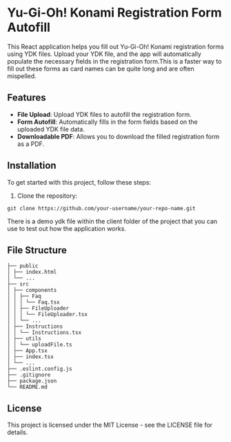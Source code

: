 # Yu-Gi-Oh! Konami Registration Form Autofill

This React application helps you fill out Yu-Gi-Oh! Konami registration forms using YDK files. Upload your YDK file, and the app will automatically populate the necessary fields in the registration form.This is a faster way to fill out these forms as card names can be quite long and are often mispelled.

## Features

- **File Upload**: Upload YDK files to autofill the registration form.
- **Form Autofill**: Automatically fills in the form fields based on the uploaded YDK file data.
- **Downloadable PDF**: Allows you to download the filled registration form as a PDF.

## Installation

To get started with this project, follow these steps:

1. Clone the repository:
```
git clone https://github.com/your-username/your-repo-name.git
```

There is a demo ydk file within the client folder of the project that you can use to test out how the application works.

## File Structure

```
├── public
│ ├── index.html
│ └── ...
├── src
│ ├── components
│ │ ├── Faq
│ │ │ └── Faq.tsx
│ │ ├── FileUploader
│ │ │ └── FileUploader.tsx
│ │ └── ...
│ ├── Instructions
│ │ └── Instructions.tsx
│ ├── utils
│ │ └── uploadFile.ts
│ ├── App.tsx
│ ├── index.tsx
│ └── ...
├── .eslint.config.js
├── .gitignore
├── package.json
└── README.md
```
## License

This project is licensed under the MIT License - see the LICENSE file for details.
